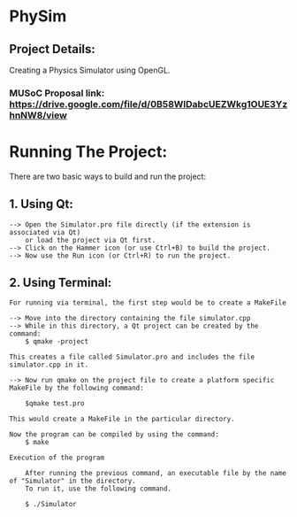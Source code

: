 # PhySim
## Project Details: 

Creating a Physics Simulator using OpenGL.

### MUSoC Proposal link: https://drive.google.com/file/d/0B58WlDabcUEZWkg1OUE3YzhnNW8/view


# Running The Project:
There are two basic ways to build and run the project:

## 1. Using Qt:

	--> Open the Simulator.pro file directly (if the extension is associated via Qt) 
		or load the project via Qt first.
	--> Click on the Hammer icon (or use Ctrl+B) to build the project.
	--> Now use the Run icon (or Ctrl+R) to run the project.

## 2. Using Terminal:

	For running via terminal, the first step would be to create a MakeFile
	
	--> Move into the directory containing the file simulator.cpp
	--> While in this directory, a Qt project can be created by the command:
		$ qmake -project

	This creates a file called Simulator.pro and includes the file simulator.cpp in it.

	--> Now run qmake on the project file to create a platform specific MakeFile by the following command:

		$qmake test.pro

	This would create a MakeFile in the particular directory.

	Now the program can be compiled by using the command:
		$ make

	Execution of the program

		After running the previous command, an executable file by the name of "Simulator" in the directory.
		To run it, use the following command.

		$ ./Simulator 